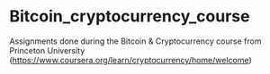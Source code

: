 # Bitcoin_cryptocurrency_course
Assignments done during the Bitcoin &amp; Cryptocurrency course from Princeton University (https://www.coursera.org/learn/cryptocurrency/home/welcome)
